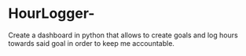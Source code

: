 # HourLogger-
Create a dashboard in python that allows to create goals and log hours towards said goal in order to keep me accountable.
